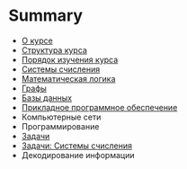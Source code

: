 # Summary

* [О курсе](README.md)
* [Структура курса](first-question.md)
* [Порядок изучения курса](second-question.md)
* [Системы счисления](sistemi-schisleniya.md)
* [Математическая логика](matematicheskaya-logika.md)
* [Графы](grafi.md)
* [Базы данных](bazi-dannih.md)
* [Прикладное программное обеспечение](prikladnoe-programmnoe-obespechenie.md)
* Компьютерные сети
* Программирование
* [Задачи](zadachi.md)
* [Задачи: Системы счисления](zadachi-sistemi-schisleniya.md)
* Декодирование информации

